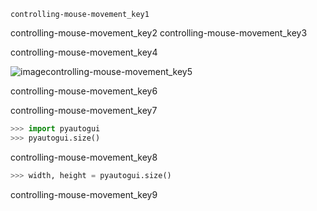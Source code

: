 ```ngMeta
controlling-mouse-movement_key1
```

controlling-mouse-movement_key2
controlling-mouse-movement_key3


controlling-mouse-movement_key4


![image](assets/000011.jpg)controlling-mouse-movement_key5


controlling-mouse-movement_key6


controlling-mouse-movement_key7


```python
>>> import pyautogui
>>> pyautogui.size()
```
controlling-mouse-movement_key8
```python
>>> width, height = pyautogui.size()
```
controlling-mouse-movement_key9
